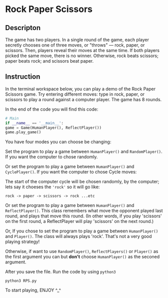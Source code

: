 # Rock Paper Scissors

## Descripton
The game has two players. In a single round of the game, each player secretly chooses one of three moves, or "throws" — rock, paper, or scissors. Then, players reveal their moves at the same time. If both players picked the same move, there is no winner. Otherwise, rock beats scissors; paper beats rock; and scissors beat paper.


## Instruction
In the terminal workspace below, you can play a demo of the Rock Paper Scissors game. Try entering different moves: type in rock, paper, or scissors to play a round against a computer player.
The game has 8 rounds.

In the end of the code you will find this code:

```python
# Main
if __name__ == '__main__':
game = Game(HumanPlayer(), ReflectPlayer())
game.play_game()
```

You have four modes you can choose be changing:


Set the program to play a game between `HumanPlayer()` and `RandomPlayer()`.
If you want the computer to chose randomly.


Or set the program to play a game between `HumanPlayer()` and `CyclePlayer()`.
If you want the computer to chose Cycle moves: 


The start of the computer cycle will be chosen randomly, by the computer; lets say it choeses the `'rock'` so it will go like:

```
rock -> paper -> scissors -> rock ...etc
```


Or set the program to play a game between `HumanPlayer()` and `ReflectPlayer()`.
This class remembers what move the opponent played last round, and plays that move this round. (In other words, if you play 'scissors' on the first round, a ReflectPlayer will play 'scissors' on the next round.)


Or, If you chose to set the program to play a game between `HumanPlayer()` and `Player()`.
The class will always plays 'rock'. That's not a very good playing strategy! 


Otherwise, if want to use `RandomPlayer()`, `ReflectPlayers()` or `Player()` as the first argument you can but __don't__ choose `HumanPlayer()` as the seconed argument. 

After you save the file. Run the code by using `python3`
```shell
python3 RPS.py
```
To start playing, 
ENJOY ^_^
